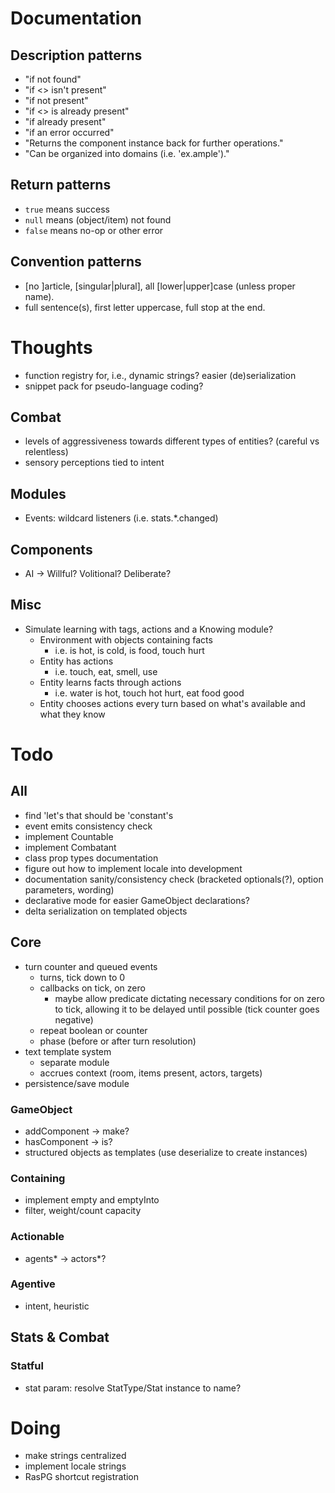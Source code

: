 # Documentation
## Description patterns
- "if not found"
- "if <> isn't present"
- "if not present"
- "if <> is already present"
- "if already present"
- "if an error occurred"
- "Returns the component instance back for further operations."
- "Can be organized into domains (i.e. 'ex.ample')."
## Return patterns
- `true` means success
- `null` means (object/item) not found
- `false` means no-op or other error
## Convention patterns
- [no ]article, [singular|plural], all [lower|upper]case (unless proper name).
- full sentence(s), first letter uppercase, full stop at the end.


# Thoughts
- function registry for, i.e., dynamic strings? easier (de)serialization
- snippet pack for pseudo-language coding?
## Combat
- levels of aggressiveness towards different types of entities? (careful vs relentless)
- sensory perceptions tied to intent
## Modules
- Events: wildcard listeners (i.e. stats.*.changed)
## Components
- AI -> Willful? Volitional? Deliberate?
## Misc
- Simulate learning with tags, actions and a Knowing module?
	- Environment with objects containing facts
		- i.e. is hot, is cold, is food, touch hurt
	- Entity has actions
		- i.e. touch, eat, smell, use
	- Entity learns facts through actions
		- i.e. water is hot, touch hot hurt, eat food good
	- Entity chooses actions every turn based on what's available and what they know

# Todo
## All
- find 'let's that should be 'constant's
- event emits consistency check
- implement Countable
- implement Combatant
- class prop types documentation
- figure out how to implement locale into development
- documentation sanity/consistency check (bracketed optionals(?), option parameters, wording)
- declarative mode for easier GameObject declarations?
- delta serialization on templated objects
## Core
- turn counter and queued events
	- turns, tick down to 0
	- callbacks on tick, on zero
		- maybe allow predicate dictating necessary conditions for on zero to tick, allowing it to be delayed until possible (tick counter goes negative)
	- repeat boolean or counter
	- phase (before or after turn resolution)
- text template system
	- separate module
	- accrues context (room, items present, actors, targets)
- persistence/save module
### GameObject
- addComponent -> make?
- hasComponent -> is?
- structured objects as templates (use deserialize to create instances)
### Containing
- implement empty and emptyInto
- filter, weight/count capacity
### Actionable
- agents* -> actors*?
### Agentive
- intent, heuristic


## Stats & Combat
### Statful
- stat param: resolve StatType/Stat instance to name?

# Doing
- make strings centralized
- implement locale strings
- RasPG shortcut registration